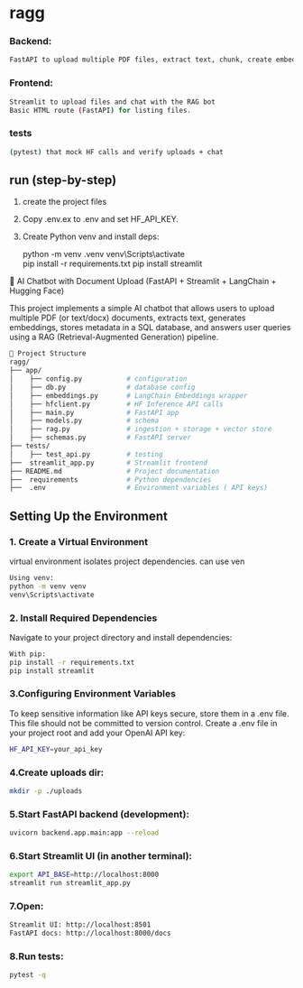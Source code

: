 # ragg

### Backend: 
```bash
FastAPI to upload multiple PDF files, extract text, chunk, create embeddings (Hugging Face Inference API) and store file metadata in SQL (SQLAlchemy).
```
### Frontend: 
```bash
Streamlit to upload files and chat with the RAG bot
Basic HTML route (FastAPI) for listing files.
```
### tests 
```bash
(pytest) that mock HF calls and verify uploads + chat
```


## run (step-by-step)
1. create the project files
2. Copy .env.ex to .env and set HF_API_KEY.
3. Create Python venv and install deps:

    python -m venv .venv
    venv\Scripts\activate    
    pip install -r requirements.txt
    pip install streamlit

📌 AI Chatbot with Document Upload (FastAPI + Streamlit + LangChain + Hugging Face)

This project implements a simple AI chatbot that allows users to upload multiple PDF (or text/docx) documents, extracts text, generates embeddings, stores metadata in a SQL database, and answers user queries using a RAG (Retrieval-Augmented Generation) pipeline.
```bash
📂 Project Structure
ragg/
├── app/                    
│    ├── config.py           # configuration
│    ├── db.py               # database config
│    ├── embeddings.py       # LangChain Embeddings wrapper
│    ├── hfclient.py         # HF Inference API calls
│    ├── main.py             # FastAPI app
│    ├── models.py           # schema
│    ├── rag.py              # ingestion + storage + vector store
│    ├── schemas.py          # FastAPI server
├── tests/                  
│    ├── test_api.py         # testing
├──  streamlit_app.py        # Streamlit frontend       
├── README.md                # Project documentation
├──  requirements            # Python dependencies
├──  .env                    # Environment variables ( API keys)

```

## Setting Up the Environment
### 1. Create a Virtual Environment
virtual environment isolates project dependencies. can use ven
```bash
Using venv:
python -m venv venv
venv\Scripts\activate  
```
### 2. Install Required Dependencies
Navigate to your project directory and install dependencies:
```bash
With pip:
pip install -r requirements.txt
pip install streamlit
```
### 3.Configuring Environment Variables
To keep sensitive information like API keys secure, store them in a .env file. This file should not be committed to version control.
Create a .env file in your project root and add your OpenAI API key:
```bash
HF_API_KEY=your_api_key
```
### 4.Create uploads dir:
```bash
mkdir -p ./uploads
```
### 5.Start FastAPI backend (development):
```bash
uvicorn backend.app.main:app --reload
```
### 6.Start Streamlit UI (in another terminal):
```bash
export API_BASE=http://localhost:8000  
streamlit run streamlit_app.py
```
### 7.Open:
```bash
Streamlit UI: http://localhost:8501
FastAPI docs: http://localhost:8000/docs
```

### 8.Run tests:
```bash
pytest -q
```

